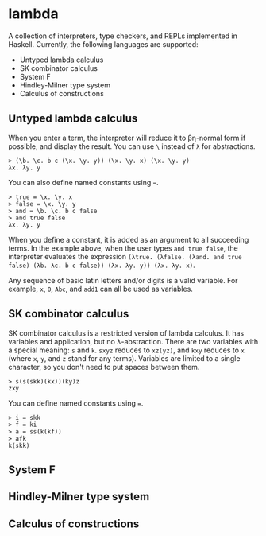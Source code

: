 # lambda
A collection of interpreters, type checkers, and REPLs implemented in Haskell. Currently, the following languages are supported:
* Untyped lambda calculus
* SK combinator calculus
* System F
* Hindley-Milner type system
* Calculus of constructions

## Untyped lambda calculus
When you enter a term, the interpreter will reduce it to βη-normal form if possible, and display the result. You can use  `\` instead of `λ` for abstractions.

```
> (\b. \c. b c (\x. \y. y)) (\x. \y. x) (\x. \y. y)
λx. λy. y
```

You can also define named constants using `=`.

```
> true = \x. \y. x
> false = \x. \y. y
> and = \b. \c. b c false
> and true false
λx. λy. y
```

When you define a constant, it is added as an argument to all succeeding terms. In the example above, when the user types `and true false`, the interpreter evaluates the expression `(λtrue. (λfalse. (λand. and true false) (λb. λc. b c false)) (λx. λy. y)) (λx. λy. x)`.

Any sequence of basic latin letters and/or digits is a valid variable. For example, `x`, `0`, `Abc`, and `add1` can all be used as variables.

## SK combinator calculus
SK combinator calculus is a restricted version of lambda calculus. It has variables and application, but no λ-abstraction. There are two variables with a special meaning: `s` and `k`. `sxyz` reduces to `xz(yz)`, and `kxy` reduces to `x` (where `x`, `y`, and `z` stand for any terms). Variables are limited to a single character, so you don't need to put spaces between them.

```
> s(s(skk)(kx))(ky)z
zxy
```

You can define named constants using `=`.

```
> i = skk
> f = ki
> a = ss(k(kf))
> afk
k(skk)
```

## System F

## Hindley-Milner type system

## Calculus of constructions
